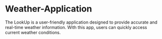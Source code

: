 # Weather-Application
The LookUp is a user-friendly application designed to provide accurate and real-time weather information. With this app, users can quickly access current weather conditions.
